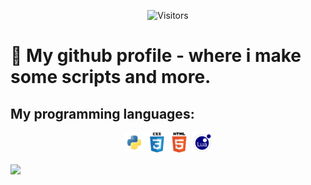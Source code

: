 <p align=center>
  <img alt="Visitors" src="https://visitor-badge.laobi.icu/badge?page_id=merl1337"/>
</p>

# 👋 My github profile - where i make some scripts and more.
## My programming languages:
<p align=center>
<img height="32" src="https://raw.githubusercontent.com/github/explore/80688e429a7d4ef2fca1e82350fe8e3517d3494d/topics/python/python.png" />
<img height="32" src="https://raw.githubusercontent.com/github/explore/80688e429a7d4ef2fca1e82350fe8e3517d3494d/topics/css/css.png" />
<img height="32" src="https://raw.githubusercontent.com/github/explore/80688e429a7d4ef2fca1e82350fe8e3517d3494d/topics/html/html.png" />
<img height="32" src="https://raw.githubusercontent.com/github/explore/80688e429a7d4ef2fca1e82350fe8e3517d3494d/topics/lua/lua.png" />
</p>

<img align=center src="https://forum.majestic-rp.ru/proxy.php?image=https%3A%2F%2Fsun9-9.userapi.com%2Fc854324%2Fv854324651%2F5fd15%2Fbon6cDGSYK8.jpg&hash=b113a959d0b16e27a8dfa6839cee0725" />
